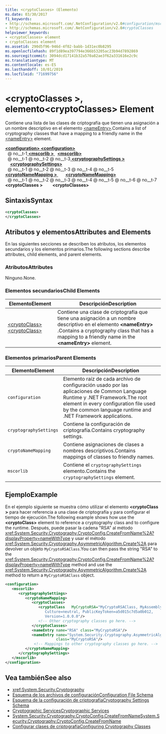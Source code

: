 ```yaml
---
title: <cryptoClasses> (Elemento)
ms.date: 03/30/2017
f1_keywords:
- http://schemas.microsoft.com/.NetConfiguration/v2.0#configuration/mscorlib/cryptographySettings/cryptoNameMapping/cryptoClasses
- http://schemas.microsoft.com/.NetConfiguration/v2.0#cryptoClasses
helpviewer_keywords:
- <cryptoClasses> element
- cryptoClasses element
ms.assetid: 290d5f96-946d-4f02-babb-1d31ec0b8295
ms.openlocfilehash: 89f1d89ea397794e366b53205ac23b94d7892869
ms.sourcegitcommit: 3094dcd17141b32a570a82ae3f62a331616e2c9c
ms.translationtype: MT
ms.contentlocale: es-ES
ms.lasthandoff: 10/01/2019
ms.locfileid: "71699756"
---
```

# <a name="cryptoclasses-element"></a><span data-ttu-id="47ad9-102">\<cryptoClasses >, elemento</span><span class="sxs-lookup"><span data-stu-id="47ad9-102">\<cryptoClasses> Element</span></span>
<span data-ttu-id="47ad9-103">Contiene una lista de las clases de criptografía que tienen una asignación a un nombre descriptivo en el elemento [\<nameEntry>](nameentry-element.md).</span><span class="sxs-lookup"><span data-stu-id="47ad9-103">Contains a list of cryptography classes that have a mapping to a friendly name in the [\<nameEntry>](nameentry-element.md) element.</span></span>  
  
[<span data-ttu-id="47ad9-104"> **\<configuration>** </span><span class="sxs-lookup"><span data-stu-id="47ad9-104">**\<configuration>**</span></span>](../configuration-element.md)  
<span data-ttu-id="47ad9-105">&nbsp; @ no__t-1[ **\<mscorlib >** ](mscorlib-element-for-cryptography-settings.md)</span><span class="sxs-lookup"><span data-stu-id="47ad9-105">&nbsp;&nbsp;[**\<mscorlib>**](mscorlib-element-for-cryptography-settings.md)</span></span>  
<span data-ttu-id="47ad9-106">&nbsp; @ no__t-1 @ no__t-2 @ no__t-3[ **\<cryptographySettings >** ](cryptographysettings-element.md)</span><span class="sxs-lookup"><span data-stu-id="47ad9-106">&nbsp;&nbsp;&nbsp;&nbsp;[**\<cryptographySettings>**](cryptographysettings-element.md)</span></span>  
<span data-ttu-id="47ad9-107">&nbsp; @ no__t-1 @ no__t-2 @ no__t-3 @ no__t-4 @ no__t-5[ **\<cryptoNameMapping >** ](cryptonamemapping-element.md)</span><span class="sxs-lookup"><span data-stu-id="47ad9-107">&nbsp;&nbsp;&nbsp;&nbsp;&nbsp;&nbsp;[**\<cryptoNameMapping>**](cryptonamemapping-element.md)</span></span>  
<span data-ttu-id="47ad9-108">&nbsp; @ no__t-1 @ no__t-2 @ no__t-3 @ no__t-4 @ no__t-5 @ no__t-6 @ no__t-7 **\<cryptoClasses >**</span><span class="sxs-lookup"><span data-stu-id="47ad9-108">&nbsp;&nbsp;&nbsp;&nbsp;&nbsp;&nbsp;&nbsp;&nbsp;**\<cryptoClasses>**</span></span>  
  
## <a name="syntax"></a><span data-ttu-id="47ad9-109">Sintaxis</span><span class="sxs-lookup"><span data-stu-id="47ad9-109">Syntax</span></span>  
  
```xml  
<cryptoClasses>   
</cryptoClasses>  
```  
  
## <a name="attributes-and-elements"></a><span data-ttu-id="47ad9-110">Atributos y elementos</span><span class="sxs-lookup"><span data-stu-id="47ad9-110">Attributes and Elements</span></span>  
 <span data-ttu-id="47ad9-111">En las siguientes secciones se describen los atributos, los elementos secundarios y los elementos primarios.</span><span class="sxs-lookup"><span data-stu-id="47ad9-111">The following sections describe attributes, child elements, and parent elements.</span></span>  
  
### <a name="attributes"></a><span data-ttu-id="47ad9-112">Atributos</span><span class="sxs-lookup"><span data-stu-id="47ad9-112">Attributes</span></span>  
 <span data-ttu-id="47ad9-113">Ninguno.</span><span class="sxs-lookup"><span data-stu-id="47ad9-113">None.</span></span>  
  
### <a name="child-elements"></a><span data-ttu-id="47ad9-114">Elementos secundarios</span><span class="sxs-lookup"><span data-stu-id="47ad9-114">Child Elements</span></span>  
  
|<span data-ttu-id="47ad9-115">Elemento</span><span class="sxs-lookup"><span data-stu-id="47ad9-115">Element</span></span>|<span data-ttu-id="47ad9-116">Descripción</span><span class="sxs-lookup"><span data-stu-id="47ad9-116">Description</span></span>|  
|-------------|-----------------|  
|[<span data-ttu-id="47ad9-117">\<cryptoClass></span><span class="sxs-lookup"><span data-stu-id="47ad9-117">\<cryptoClass></span></span>](cryptoclass-element.md)|<span data-ttu-id="47ad9-118">Contiene una clase de criptografía que tiene una asignación a un nombre descriptivo en el elemento **\<nameEntry>** .</span><span class="sxs-lookup"><span data-stu-id="47ad9-118">Contains a cryptography class that has a mapping to a friendly name in the **\<nameEntry>** element.</span></span>|  
  
### <a name="parent-elements"></a><span data-ttu-id="47ad9-119">Elementos primarios</span><span class="sxs-lookup"><span data-stu-id="47ad9-119">Parent Elements</span></span>  
  
|<span data-ttu-id="47ad9-120">Elemento</span><span class="sxs-lookup"><span data-stu-id="47ad9-120">Element</span></span>|<span data-ttu-id="47ad9-121">Descripción</span><span class="sxs-lookup"><span data-stu-id="47ad9-121">Description</span></span>|  
|-------------|-----------------|  
|`configuration`|<span data-ttu-id="47ad9-122">Elemento raíz de cada archivo de configuración usado por las aplicaciones de Common Language Runtime y .NET Framework.</span><span class="sxs-lookup"><span data-stu-id="47ad9-122">The root element in every configuration file used by the common language runtime and .NET Framework applications.</span></span>|  
|`cryptographySettings`|<span data-ttu-id="47ad9-123">Contiene la configuración de criptografía.</span><span class="sxs-lookup"><span data-stu-id="47ad9-123">Contains cryptography settings.</span></span>|  
|`cryptoNameMapping`|<span data-ttu-id="47ad9-124">Contiene asignaciones de clases a nombres descriptivos.</span><span class="sxs-lookup"><span data-stu-id="47ad9-124">Contains mappings of classes to friendly names.</span></span>|  
|`mscorlib`|<span data-ttu-id="47ad9-125">Contiene el `cryptographySettings` elemento.</span><span class="sxs-lookup"><span data-stu-id="47ad9-125">Contains the `cryptographySettings` element.</span></span>|  
  
## <a name="example"></a><span data-ttu-id="47ad9-126">Ejemplo</span><span class="sxs-lookup"><span data-stu-id="47ad9-126">Example</span></span>  
 <span data-ttu-id="47ad9-127">En el ejemplo siguiente se muestra cómo utilizar el elemento **\<cryptoClass >** para hacer referencia a una clase de criptografía y para configurar el tiempo de ejecución.</span><span class="sxs-lookup"><span data-stu-id="47ad9-127">The following example shows how use the **\<cryptoClass>** element to reference a cryptography class and to configure the runtime.</span></span> <span data-ttu-id="47ad9-128">Después, puede pasar la cadena "RSA" al método <xref:System.Security.Cryptography.CryptoConfig.CreateFromName%2A?displayProperty=nameWithType> y usar el método <xref:System.Security.Cryptography.AsymmetricAlgorithm.Create%2A> para devolver un objeto `MyCryptoRSAClass`.</span><span class="sxs-lookup"><span data-stu-id="47ad9-128">You can then pass the string "RSA" to the <xref:System.Security.Cryptography.CryptoConfig.CreateFromName%2A?displayProperty=nameWithType> method and use the <xref:System.Security.Cryptography.AsymmetricAlgorithm.Create%2A> method to return a `MyCryptoRSAClass` object.</span></span>  
  
```xml  
<configuration>  
   <mscorlib>  
      <cryptographySettings>  
         <cryptoNameMapping>  
            <cryptoClasses>  
               <cryptoClass   MyCryptoRSA="MyCryptoRSAClass, MyAssembly  
                  Culture=neutral, PublicKeyToken=a5d015c7d5a0b012,  
                  Version=1.0.0.0"/>  
               <!-- Other cryptography classes go here. -->  
            </cryptoClasses>  
            <nameEntry name="RSA" class="MyCryptoRSA"/>  
            <nameEntry name="System.Security.Cryptography.AsymmetricAlgorithm"  
                       class="MyCryptoRSA"/>  
             <!-- Mappings to other cryptography classes go here. -->  
         </cryptoNameMapping>  
      </cryptographySettings>  
   </mscorlib>  
</configuration>  
```  
  
## <a name="see-also"></a><span data-ttu-id="47ad9-129">Vea también</span><span class="sxs-lookup"><span data-stu-id="47ad9-129">See also</span></span>

- <xref:System.Security.Cryptography>
- [<span data-ttu-id="47ad9-130">Esquema de los archivos de configuración</span><span class="sxs-lookup"><span data-stu-id="47ad9-130">Configuration File Schema</span></span>](../index.md)
- [<span data-ttu-id="47ad9-131">Esquema de la configuración de criptografía</span><span class="sxs-lookup"><span data-stu-id="47ad9-131">Cryptography Settings Schema</span></span>](index.md)
- [<span data-ttu-id="47ad9-132">Cryptographic Services</span><span class="sxs-lookup"><span data-stu-id="47ad9-132">Cryptographic Services</span></span>](../../../../standard/security/cryptographic-services.md)
- [<span data-ttu-id="47ad9-133">System.Security.Cryptography.CryptoConfig.CreateFromName</span><span class="sxs-lookup"><span data-stu-id="47ad9-133">System.Security.Cryptography.CryptoConfig.CreateFromName</span></span>](Overload:System.Security.Cryptography.CryptoConfig.CreateFromName)
- [<span data-ttu-id="47ad9-134">Configurar clases de criptografía</span><span class="sxs-lookup"><span data-stu-id="47ad9-134">Configuring Cryptography Classes</span></span>](../../configure-cryptography-classes.md)
